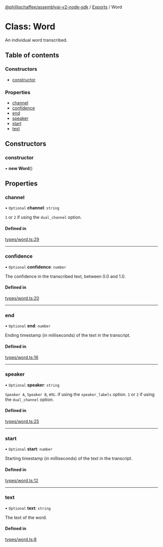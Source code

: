 [@phillipchaffee/assemblyai-v2-node-sdk](../README.md) / [Exports](../modules.md) / Word

# Class: Word

An individual word transcribed.

## Table of contents

### Constructors

- [constructor](Word.md#constructor)

### Properties

- [channel](Word.md#channel)
- [confidence](Word.md#confidence)
- [end](Word.md#end)
- [speaker](Word.md#speaker)
- [start](Word.md#start)
- [text](Word.md#text)

## Constructors

### constructor

• **new Word**()

## Properties

### channel

• `Optional` **channel**: `string`

`1` or `2` if using the `dual_channel` option.

#### Defined in

[types/word.ts:29](https://github.com/PhillipChaffee/assemblyai-node-sdk/blob/ccb7e39/src/types/word.ts#L29)

___

### confidence

• `Optional` **confidence**: `number`

The confidence in the transcribed text, between 0.0 and 1.0.

#### Defined in

[types/word.ts:20](https://github.com/PhillipChaffee/assemblyai-node-sdk/blob/ccb7e39/src/types/word.ts#L20)

___

### end

• `Optional` **end**: `number`

Ending timestamp (in milliseconds) of the text in the transcript.

#### Defined in

[types/word.ts:16](https://github.com/PhillipChaffee/assemblyai-node-sdk/blob/ccb7e39/src/types/word.ts#L16)

___

### speaker

• `Optional` **speaker**: `string`

`Speaker A`, `Speaker B`, etc. if using the `speaker_labels` option.
`1` or `2` if using the `dual_channel` option.

#### Defined in

[types/word.ts:25](https://github.com/PhillipChaffee/assemblyai-node-sdk/blob/ccb7e39/src/types/word.ts#L25)

___

### start

• `Optional` **start**: `number`

Starting timestamp (in milliseconds) of the text in the transcript.

#### Defined in

[types/word.ts:12](https://github.com/PhillipChaffee/assemblyai-node-sdk/blob/ccb7e39/src/types/word.ts#L12)

___

### text

• `Optional` **text**: `string`

The text of the word.

#### Defined in

[types/word.ts:8](https://github.com/PhillipChaffee/assemblyai-node-sdk/blob/ccb7e39/src/types/word.ts#L8)
